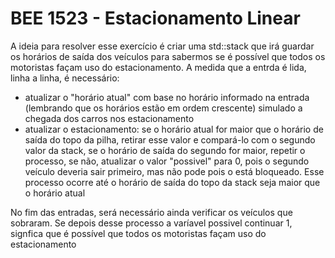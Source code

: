 # BEE 1523 - Estacionamento Linear

A ideia para resolver esse exercício é criar uma std::stack que irá guardar os horários de saída dos veículos para sabermos se é possível que todos os motoristas façam uso do estacionamento.
A medida que a entrda é lida, linha a linha, é necessário:
- atualizar o "horário atual" com base no horário informado na entrada (lembrando que os horários estão em ordem crescente) simulado a chegada dos carros nos estacionamento
- atualizar o estacionamento: se o horário atual for maior que o horário de saída do topo da pilha, retirar esse valor e compará-lo com o segundo valor da stack, se o horário de saída do segundo for maior, repetir o processo, se não, atualizar o valor "possivel" para 0, pois o segundo veículo deveria sair primeiro, mas não pode pois o está bloqueado. Esse processo ocorre até o horário de saída do topo da stack seja maior que o horário atual

No fim das entradas, será necessário ainda verificar os veículos que sobraram. Se depois desse processo a varíavel possivel continuar 1, signfica que é possível que todos os motoristas façam uso do estacionamento